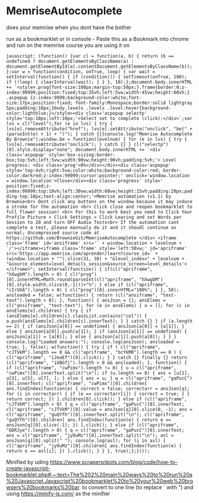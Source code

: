 # MemriseAutocomplete
does your memrise when you dont have the bother

run as a bookmarklet or in console - Paste this as a Bookmark into chrome and run on the memrise course you are using it on

```javascript: (function() {var cl = function(a, b) { return (b == undefined ? document.getElementsByClassName(a) : document.getElementById(a).contentDocument.getElementsByClassName(b)); };var w = function(condition, onTrue, loop) { var wait = setInterval(function() { if (condition()) { setTimeout(onTrue, 100); if (!loop) { clearInterval(wait); } } }, 10);};document.body.innerHTML += `<style>.prog{font-size:100px;margin-top:50px;}.frame{border:0;z-index:99999;position:fixed;top:35vh;left:5vw;width:45vw;height:60vh;} .acpopup {z-index:9999;background-color:white;font-size:17px;position:fixed; font-family:Monospace;border:solid lightgray 5px;padding:10px;}body.levels .levels .level:hover{background-color:lightblue;}</style><div class='acpopup selectp' style='top:10px;left:10px;'>Select set to complete (click):</div>`;var lvs = cl("level");for (e in lvs) { try { lvs[e].removeAttribute("href"); lvs[e].setAttribute("onclick", "be(" + (parseInt(e) + 1) + ")"); } catch {}}console.log("Memrise Autocomplete By Brownie");window.be = function(levelnum) { for (e in lvs) { try { lvs[e].removeAttribute("onclick"); } catch {} } cl("selectp")[0].style.display="none"; document.body.innerHTML += `<div class='acpopup' style='box-sizing:border-box;top:5vh;left:5vw;width:90vw;height:90vh;padding:5vh;'> Level progress: <div class='prog'>0%</div></div><div class='acpopup' style='top:4vh;right:5vw;color:white;background-color:red; border-color:darkred;z-index:99999;cursor:pointer;' onclick='window.location = window.location'>Close</div><div class='progress' style=' position:fixed;z-index:99999;top:10vh;left:30vw;width:60vw;height:15vh;padding:20px;padding-top:10px;text-align:center;'>Memrise automation (v1.1) by Brownie<br> Dont click any buttons on the window because it may induce a stroke for the automation <br> Click close and reopen bookmarklet to full flower session! <br> For this to work best you need to Click Your Profile Picture > Click Settings > Click Learing and set Words per Session to 20 and turn OFF Audio Tests<br> If the automation cant complete a test, please mannualy do it and it shoudl continue as normal; Uncompressed source code at https://github.com/BrownieGit/MemriseAutocomplete </div> <iframe class='frame' id='ansiframe' src='` + window.location + levelnum + `/'></iframe><iframe class='frame' style='left:50vw;' id='apriframe' src='https://app.memrise.com/aprender/learn?course_id=` + (window.location + "").slice(31, 38) + "&level_index=" + levelnum + "&source_element=level_details_session&source_screen=level_details'></iframe>"; setInterval(function() { if(cl("apriframe", "hXwgbM").length > 0) { cl("prog")[0].innerHTML=Math.round(parseInt(cl("apriframe", "hXwgbM")[0].style.width.slice(0,-1)))+"%"; } else if (cl("apriframe", "cIrUXA").length > 0) { cl("prog")[0].innerHTML="100%"; } }, 50); ansloaded = false; w(function() { return (cl("ansiframe", "text-text").length > 0); }, function() { ansJson = {}; ansElems = cl("ansiframe", "text-text"); for (e in ansElems) { a = []; for (c in ansElems[e].children) { try { if (ansElems[e].children[c].classList.contains("col")) { a.push(ansElems[e].children[c].innerText); } } catch {} } if (a.length == 2) { if (ansJson[a[0]] == undefined) { ansJson[a[0]] = [a[1]]; } else { ansJson[a[0]].push(a[1]); } if (ansJson[a[1]] == undefined) { ansJson[a[1]] = [a[0]]; } else { ansJson[a[1]].push(a[0]); } } } console.log("Loaded answers:"); console.log(ansJson); ansloaded = true; }, false); w(function() { try { if ( cl("apriframe", "cJTVkM").length == 0 && cl("apriframe", "bcYkMR").length == 0 ) { cl("apriframe", "iJeaEf")[0].click(); } } catch {} finally {} return (cl("apriframe", "iUBGfj").length > 0 && ansloaded); }, function() { if (cl("apriframe", "cwPimx").length != 0) { u = cl("apriframe", "cwPimx")[0].innerText.split("\n"); if (u.length == 8) { ans = [u[1], u[3], u[5], u[7], ]; } else { ans = u; } q = cl("apriframe", "gaPucC")[0].innerText; cl("apriframe", "cwPimx")[0].children[ ans.findIndex(function(e) { correct = false; correctarr = ansJson[q]; for (i in correctarr) { if (e == correctarr[i]) { correct = true; } } return correct; }) ].children[0].click(); } else if (cl("apriframe", "cJTVkM").length > 0) { q = cl("apriframe", "gaPucC")[0].innerText; cl("apriframe", "cJTVkM")[0].value = ansJson[q][0].slice(0, -1); ans = cl("apriframe", "guQYfh")[0].innerText.split("\n"); cl("apriframe", "guQYfh")[0].children[ ans.findIndex(function(e) { return e == ansJson[q][0].slice(-1); }) ].click(); } else if (cl("apriframe", "bDRJye").length > 0) { q = cl("apriframe", "gaPucC")[0].innerText; ans = cl("apriframe", "jyOuMz")[0].innerText.split("\n"); asl = ansJson[q][0].split(" "); console.log(asl); for (i in asl) { cl("apriframe", "jyOuMz")[0].children[ ans.findIndex(function(e) { return e == asl[i]; }) ].click(); } } }, true);};}());```

Minified by uding https://www.scrapersnbots.com/blog/code/how-to-create-javascript-bookmarklet.php#:~:text=The%202%20main%20ways%20to%20run%20a%20Javascript,Javascript%20bookmarklet%20to%20your%20web%20browsers%20bookmarks%20bar. to convert to one line (to replace \` with ") and using https://minify-js.com/ as the minifier
